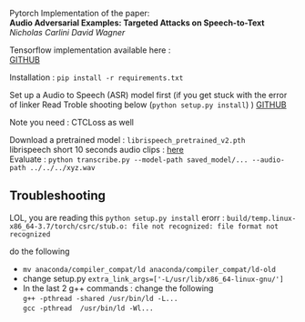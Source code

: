 
Pytorch Implementation of the paper:  
**Audio Adversarial Examples: Targeted Attacks on Speech-to-Text**  
*Nicholas Carlini David Wagner*  

Tensorflow implementation available here :   
[GITHUB](https://github.com/carlini/audio_adversarial_examples)

Installation : 
`pip install -r requirements.txt`  

Set up a Audio to Speech (ASR) model first   (if you get stuck with the error of linker Read Troble shooting below (`python setup.py install`) ) 
[GITHUB](https://github.com/SeanNaren/deepspeech.pytorch)  

Note you need : CTCLoss as well


Download a pretrained model : `librispeech_pretrained_v2.pth`   
librispeech short 10 seconds audio clips : [here](https://github.com/ppriyank/Adveserial-Attacks/tree/master/audio-dataset/short-audio)  
Evaluate : `python transcribe.py --model-path saved_model/... --audio-path ../../../xyz.wav`   



## Troubleshooting 
LOL, you are reading this
`python setup.py install`
erorr : 
`build/temp.linux-x86_64-3.7/torch/csrc/stub.o: file not recognized: file format not recognized`  

do the following 
* `mv anaconda/compiler_compat/ld anaconda/compiler_compat/ld-old` 
* change setup.py `extra_link_args=['-L/usr/lib/x86_64-linux-gnu/']`  
* In the last 2 g++ commands : change the following   
`g++ -pthread -shared /usr/bin/ld -L...`  
`gcc -pthread  /usr/bin/ld -Wl...`

